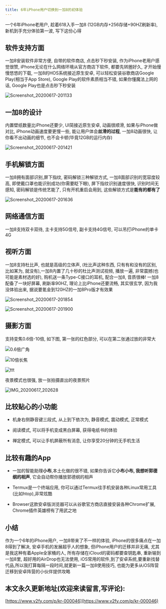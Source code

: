 ```yaml
---
title: 6年iPhone用户切换到一加8的初体验
---
```


一个6年iPhone老用户, 趁着618入手一加8 (12GB内存+256存储+90HZ刷新率), 新机到手充分体验第一波, 写下这份心得

## 软件支持方面

一加8安装软件非常方便, 自带的软件商店, 点击秒下秒安装, 作为iPhone老用户感觉很赞, iPhone无论在什么网络环境从官方商店下软件, 都要先转圈好久, 才开始慢慢悠悠的下载, 一加8的HOS系统接近原生安卓, 可以轻松安装谷歌商店Google Play(相当于App Store), Google Play的软件素质相当不错, 如果你懂魔法上网的话, Google Play也是点击秒下秒安装

![Screenshot_20200617-201133](https://www.v2fy.com/asset/0i/jikemiji/jikemiji-md/kr-000046.assets/Screenshot_20200617-201133.jpg)



## 一加8的设计

内置壁纸数量比iPhone还要少, UI简接近原生安卓, 动画很顺滑, 如果与iPhone做对比, iPhone动画速度要更慢一些, 能让用户体会**丝滑的过程**, 一加8动画很快, 让你看不出动画的细节, 也不会卡顿(毕竟12GB的运行内存)

![Screenshot_20200617-201421](https://www.v2fy.com/asset/0i/jikemiji/jikemiji-md/kr-000046.assets/Screenshot_20200617-201421.jpg)



## 手机解锁方面

一加8拥有面部识别,屏下指纹, 密码解锁三种解锁方式, 一加8面部识别的宽容度较高, 即使戴口罩也能识别成功(你需要眨下眼), 屏下指纹识别速度很快, 识别时间无感知, 密码解锁是传统艺能了, 只有开机重启会用到, 这些解锁方式是**能有的都有了**

![Screenshot_20200617-201636](https://www.v2fy.com/asset/0i/jikemiji/jikemiji-md/kr-000046.assets/Screenshot_20200617-201636.jpg)





## 网络通信方面

一加8支持双卡双待, 主卡支持5G信号, 副卡支持4G信号, 可以吊打iPhone的单卡4G





## 视听方面

一加8支持杜比声, 也就是高级的立体声, (杜比声这种东西, 只有有和没有的区别, 比如某为, 就没有),一加8内置了几十秒的杜比声测试视频, 播放一遍, 非常震撼(也可能是素材选的好), 购机送一条Type-C接口的耳机, 配合一加8, 音质很棒! 一加8配备了一块好屏幕, 刷新率90HZ, 理论上比iPhone还要流畅, 其实很玄学, 因为我没体验出来, 据说要氪金到120HZ的一加8Pro版才有效果



![Screenshot_20200617-201854](https://www.v2fy.com/asset/0i/jikemiji/jikemiji-md/kr-000046.assets/Screenshot_20200617-201854.jpg)

![Screenshot_20200617-201900](https://www.v2fy.com/asset/0i/jikemiji/jikemiji-md/kr-000046.assets/Screenshot_20200617-201900.jpg)

## 摄影方面

支持变焦0.6倍-10倍, 如下图, 第一张的红色部分, 可以在第二张通过放的非常大

![0.6倍广角](https://www.v2fy.com/asset/0i/jikemiji/jikemiji-md/kr-000046.assets/IMG_20200617_190500.jpg)



![10倍长焦](https://www.v2fy.com/asset/0i/jikemiji/jikemiji-md/kr-000046.assets/IMG_20200617_190541.jpg)

![ttt](https://www.v2fy.com/asset/0i/jikemiji/jikemiji-md/kr-000046.assets/ttt.gif)

夜景模式也很强, 放一张拍摄直出的夜景照片

![IMG_20200617_202628](https://www.v2fy.com/asset/0i/jikemiji/jikemiji-md/kr-000046.assets/IMG_20200617_202628.jpg)



## 比较贴心的小功能

- 机身右侧静音键三段式, 从上到下依次为, 静音模式, 震动模式, 正常模式
- 阅读模式, 可以将手机变成黑白屏幕, 获得电纸书的体验

- 禅定模式, 可以让手机屏蔽所有消息, 让你享受20分钟的无手机生活

## 比较有趣的App

- 一加的智能助理**小布**,本土化做的很不错, 如果你告诉它**小布小布, 我想听郭德纲的相声**, 它会自动帮你播放郭德纲的相声

- Termux是一个终端应用, 你可以通过Termux往手机安装各种Linux常用工具(比如htop),非常炫酷

- Browser这款安卓版浏览器可以从谷歌官方商店直接安装各种Chrome扩展, Chrome插件英雄榜有了用武之地



## 小结

作为一个6年的iPhone用户, 一加8带来了不一样的体验, iPhone的很多痛点在一加8得到了解决, 安卓手机的发展超乎人的想象, 但iPhone用户的迁移并非无痛, 尤其是我这种有着Apple全家桶的人, 所有存储在iCloud的密码都要查钥匙串, 重新输到一加8里,  超好用的AirDrop也无法使用, iOS常用的软件,到了安卓系统,要重新找替代品,所以我打算每隔一段时间,就更新一篇一加8使用技巧, 也能为更多从iOS阵营迁移到安卓阵营的小伙伴提供攻略












## 本文永久更新地址(欢迎来读留言,写评论):

[https://www.v2fy.com/p/kr-000046](https://www.v2fy.com/p/kr-000046)
